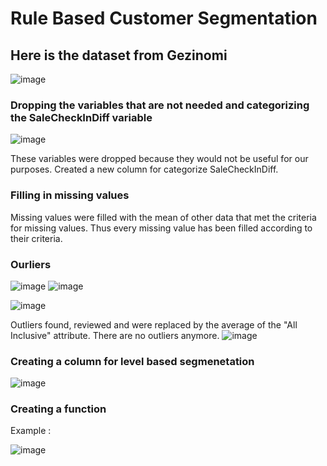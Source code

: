 # Rule Based Customer Segmentation 
## Here is the dataset from Gezinomi

![image](https://user-images.githubusercontent.com/98966968/226106631-2920e13e-53b0-4c00-ac8b-7ed956c942b7.png)

### Dropping the variables that are not needed and categorizing the SaleCheckInDiff variable

![image](https://user-images.githubusercontent.com/98966968/226110261-55ff2d43-2c0e-46f9-9894-31b822aeea2b.png)

These variables were dropped because they would not be useful for our purposes. 
Created a new column for categorize SaleCheckInDiff.

### Filling in missing values
Missing values were filled with the mean of other data that met the criteria for missing values.
Thus every missing value has been filled according to their criteria.

### Ourliers

![image](https://user-images.githubusercontent.com/98966968/226110303-50f1a1d4-d79f-4e69-9af9-b2849f442e05.png)
![image](https://user-images.githubusercontent.com/98966968/226110312-db2fe935-9d35-4a8f-b97b-52b42b9c6076.png)


![image](https://user-images.githubusercontent.com/98966968/226110217-b3fecb6a-54e4-4ef7-918f-9a1b870faf1c.png)

Outliers found, reviewed and were replaced by the average of the "All Inclusive" attribute.
There are no outliers anymore.
![image](https://user-images.githubusercontent.com/98966968/226113264-93317f7f-1860-484f-ad64-c8fb901b9ed8.png)

### Creating a column for level based segmenetation
![image](https://user-images.githubusercontent.com/98966968/226113661-8d3bdafc-bd3b-4288-a9e5-60ca9ec62cc5.png)

### Creating a function

Example :

![image](https://user-images.githubusercontent.com/98966968/226113990-5a774a5c-3d09-4575-a298-2d6c08ad929c.png)

